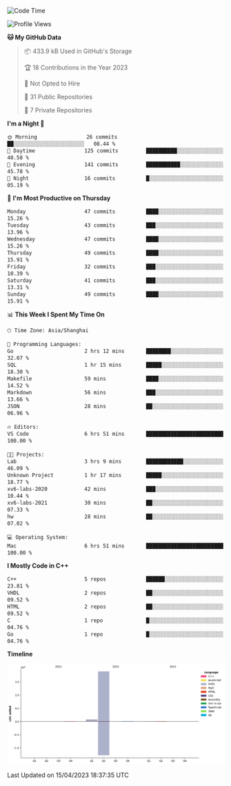 <!--START_SECTION:waka-->
![Code Time](http://img.shields.io/badge/Code%20Time-15%20hrs%2050%20mins-blue)

![Profile Views](http://img.shields.io/badge/Profile%20Views-45-blue)

**🐱 My GitHub Data** 

> 📦 433.9 kB Used in GitHub's Storage 
 > 
> 🏆 18 Contributions in the Year 2023
 > 
> 🚫 Not Opted to Hire
 > 
> 📜 31 Public Repositories 
 > 
> 🔑 7 Private Repositories 
 > 
**I'm a Night 🦉** 

```text
🌞 Morning                26 commits          ██░░░░░░░░░░░░░░░░░░░░░░░   08.44 % 
🌆 Daytime                125 commits         ██████████░░░░░░░░░░░░░░░   40.58 % 
🌃 Evening                141 commits         ███████████░░░░░░░░░░░░░░   45.78 % 
🌙 Night                  16 commits          █░░░░░░░░░░░░░░░░░░░░░░░░   05.19 % 
```
📅 **I'm Most Productive on Thursday** 

```text
Monday                   47 commits          ████░░░░░░░░░░░░░░░░░░░░░   15.26 % 
Tuesday                  43 commits          ███░░░░░░░░░░░░░░░░░░░░░░   13.96 % 
Wednesday                47 commits          ████░░░░░░░░░░░░░░░░░░░░░   15.26 % 
Thursday                 49 commits          ████░░░░░░░░░░░░░░░░░░░░░   15.91 % 
Friday                   32 commits          ███░░░░░░░░░░░░░░░░░░░░░░   10.39 % 
Saturday                 41 commits          ███░░░░░░░░░░░░░░░░░░░░░░   13.31 % 
Sunday                   49 commits          ████░░░░░░░░░░░░░░░░░░░░░   15.91 % 
```


📊 **This Week I Spent My Time On** 

```text
🕑︎ Time Zone: Asia/Shanghai

💬 Programming Languages: 
Go                       2 hrs 12 mins       ████████░░░░░░░░░░░░░░░░░   32.07 % 
SQL                      1 hr 15 mins        █████░░░░░░░░░░░░░░░░░░░░   18.30 % 
Makefile                 59 mins             ████░░░░░░░░░░░░░░░░░░░░░   14.52 % 
Markdown                 56 mins             ███░░░░░░░░░░░░░░░░░░░░░░   13.66 % 
JSON                     28 mins             ██░░░░░░░░░░░░░░░░░░░░░░░   06.96 % 

🔥 Editors: 
VS Code                  6 hrs 51 mins       █████████████████████████   100.00 % 

🐱‍💻 Projects: 
Lab                      3 hrs 9 mins        ████████████░░░░░░░░░░░░░   46.09 % 
Unknown Project          1 hr 17 mins        █████░░░░░░░░░░░░░░░░░░░░   18.77 % 
xv6-labs-2020            42 mins             ███░░░░░░░░░░░░░░░░░░░░░░   10.44 % 
xv6-labs-2021            30 mins             ██░░░░░░░░░░░░░░░░░░░░░░░   07.33 % 
hw                       28 mins             ██░░░░░░░░░░░░░░░░░░░░░░░   07.02 % 

💻 Operating System: 
Mac                      6 hrs 51 mins       █████████████████████████   100.00 % 
```

**I Mostly Code in C++** 

```text
C++                      5 repos             ██████░░░░░░░░░░░░░░░░░░░   23.81 % 
VHDL                     2 repos             ██░░░░░░░░░░░░░░░░░░░░░░░   09.52 % 
HTML                     2 repos             ██░░░░░░░░░░░░░░░░░░░░░░░   09.52 % 
C                        1 repo              █░░░░░░░░░░░░░░░░░░░░░░░░   04.76 % 
Go                       1 repo              █░░░░░░░░░░░░░░░░░░░░░░░░   04.76 % 
```



**Timeline**

![Lines of Code chart](https://raw.githubusercontent.com/xkz0777/xkz0777/master/assets/bar_graph.png)


 Last Updated on 15/04/2023 18:37:35 UTC
<!--END_SECTION:waka-->
